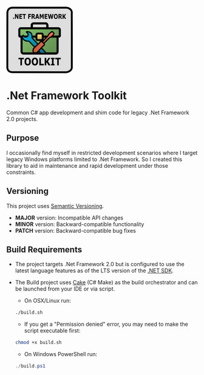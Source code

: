 <p align="left">
  <img src="https://raw.githubusercontent.com/aaron-salisbury/DotNetFrameworkToolkit/refs/heads/master/content/logo.png" width="175" alt=".Net Framework Toolkit Logo">
</p>

# .Net Framework Toolkit
Common C# app development and shim code for legacy .Net Framework 2.0 projects.

## Purpose
I occasionally find myself in restricted development scenarios where I target legacy Windows platforms limited to .Net Framework. So I created this library to aid in maintenance and rapid development under those constraints.

## Versioning
This project uses [Semantic Versioning](https://semver.org/).

- **MAJOR** version: Incompatible API changes
- **MINOR** version: Backward-compatible functionality
- **PATCH** version: Backward-compatible bug fixes

## Build Requirements
- The project targets .Net Framework 2.0 but is configured to use the latest language features as of the LTS version of the [.NET SDK](https://dotnet.microsoft.com/en-us/download).
- The Build project uses [Cake](https://cakebuild.net/) (C# Make) as the build orchestrator and can be launched from your IDE or via script.

	- On OSX/Linux run:
	```bash
	./build.sh
	```
	- If you get a "Permission denied" error, you may need to make the script executable first:
	```bash
	chmod +x build.sh
	```

	- On Windows PowerShell run:
	```powershell
	./build.ps1
	```
